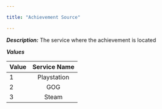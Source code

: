 ```yaml
---

title: "Achievement Source"

---
```


***Description:*** The service where the achievement is located

***Values***

| Value | Service Name |
| ----- |:----:|
| 1 | Playstation |
| 2 | GOG |
| 3 | Steam |